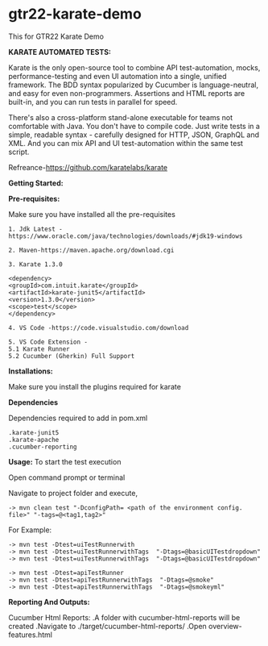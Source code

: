 # gtr22-karate-demo
This for GTR22 Karate Demo

**KARATE AUTOMATED TESTS:**

Karate is the only open-source tool to combine API test-automation, mocks, performance-testing and even UI automation into a single, unified framework. The BDD syntax popularized by Cucumber is language-neutral, and easy for even non-programmers. Assertions and HTML reports are built-in, and you can run tests in parallel for speed.

There's also a cross-platform stand-alone executable for teams not comfortable with Java. You don't have to compile code. Just write tests in a simple, readable syntax - carefully designed for HTTP, JSON, GraphQL and XML. And you can mix API and UI test-automation within the same test script.

Refreance-https://github.com/karatelabs/karate

 


**Getting Started:**

**Pre-requisites:**
    
   Make sure you have installed all the pre-requisites
    
    1. Jdk Latest -https://www.oracle.com/java/technologies/downloads/#jdk19-windows
    
    2. Maven-https://maven.apache.org/download.cgi
    
    3. Karate 1.3.0

    <dependency>
    <groupId>com.intuit.karate</groupId>
    <artifactId>karate-junit5</artifactId>
    <version>1.3.0</version>
    <scope>test</scope>
    </dependency>
    
    4. VS Code -https://code.visualstudio.com/download

    5. VS Code Extension - 
    5.1 Karate Runner
    5.2 Cucumber (Gherkin) Full Support
  



**Installations:**
 
   Make sure you install the plugins required for karate
    




**Dependencies**

   Dependencies required to add in pom.xml    

    .karate-junit5
    .karate-apache
    .cucumber-reporting
    	
**Usage:**
To start the test execution 

   Open command prompt or terminal

   Navigate to project folder and execute,

    -> mvn clean test "-DconfigPath= <path of the environment config. file>" "-tags=@<tag1,tag2>"

   For Example:

    -> mvn test -Dtest=uiTestRunnerwith
    -> mvn test -Dtest=uiTestRunnerwithTags  "-Dtags=@basicUITestdropdown"
    -> mvn test -Dtest=uiTestRunnerwithTags  "-Dtags=@basicUITestdropdown"

    -> mvn test -Dtest=apiTestRunner
    -> mvn test -Dtest=apiTestRunnerwithTags  "-Dtags=@smoke"
    -> mvn test -Dtest=apiTestRunnerwithTags  "-Dtags=@smokeyml"

    
**Reporting And Outputs:**

 Cucumber Html Reports:
  .A folder with cucumber-html-reports will be created
  .Navigate to ./target/cucumber-html-reports/
  .Open overview-features.html


 

